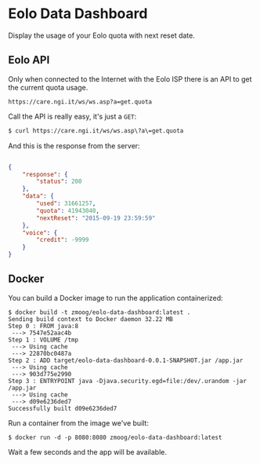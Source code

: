 # Eolo Data Dashboard

Display the usage of your Eolo quota with next reset date.

## Eolo API

Only when connected to the Internet with the Eolo ISP there is an API to get the current quota usage.

`https://care.ngi.it/ws/ws.asp?a=get.quota`




Call the API is really easy, it's just a `GET`:

```bash
$ curl https://care.ngi.it/ws/ws.asp\?a\=get.quota
```

And this is the response from the server:

```json

{
    "response": {
        "status": 200
    },
    "data": {
        "used": 31661257,
        "quota": 41943040,
        "nextReset": "2015-09-19 23:59:59"
    },
    "voice": {
        "credit": -9999
    }
}

```


## Docker

You can build a Docker image to run the application containerized:

```
$ docker build -t zmoog/eolo-data-dashboard:latest .
Sending build context to Docker daemon 32.22 MB
Step 0 : FROM java:8
 ---> 7547e52aac4b
Step 1 : VOLUME /tmp
 ---> Using cache
 ---> 22870bc0487a
Step 2 : ADD target/eolo-data-dashboard-0.0.1-SNAPSHOT.jar /app.jar
 ---> Using cache
 ---> 903d775e2990
Step 3 : ENTRYPOINT java -Djava.security.egd=file:/dev/.urandom -jar /app.jar
 ---> Using cache
 ---> d09e6236ded7
Successfully built d09e6236ded7

```

Run a container from the image we've built:

```
$ docker run -d -p 8080:8080 zmoog/eolo-data-dashboard:latest 
```

Wait a few seconds and the app will be available.
